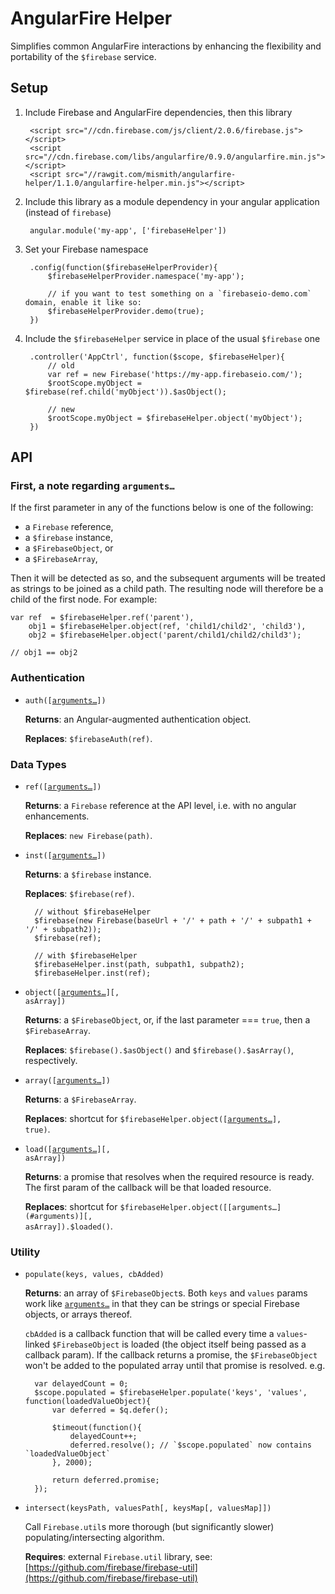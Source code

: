 # AngularFire Helper

Simplifies common AngularFire interactions by enhancing the flexibility and portability of the `$firebase` service.



## Setup

1. Include Firebase and AngularFire dependencies, then this library

        <script src="//cdn.firebase.com/js/client/2.0.6/firebase.js"></script>
        <script src="//cdn.firebase.com/libs/angularfire/0.9.0/angularfire.min.js"></script>
        <script src="//rawgit.com/mismith/angularfire-helper/1.1.0/angularfire-helper.min.js"></script>

2. Include this library as a module dependency in your angular application (instead of `firebase`)

        angular.module('my-app', ['firebaseHelper'])

3. Set your Firebase namespace

        .config(function($firebaseHelperProvider){
        	$firebaseHelperProvider.namespace('my-app');

        	// if you want to test something on a `firebaseio-demo.com` domain, enable it like so:
        	$firebaseHelperProvider.demo(true);
        })

4. Include the `$firebaseHelper` service in place of the usual `$firebase` one

        .controller('AppCtrl', function($scope, $firebaseHelper){
            // old
            var ref = new Firebase('https://my-app.firebaseio.com/');
            $rootScope.myObject = $firebase(ref.child('myObject')).$asObject();

            // new
        	$rootScope.myObject = $firebaseHelper.object('myObject');
        })



## API

### <a name="arguments"></a> First, a note regarding `arguments…`

If the first parameter in any of the functions below is one of the following:

* a `Firebase` reference,
* a `$firebase` instance,
* a `$FirebaseObject`, or
* a `$FirebaseArray`,

Then it will be detected as so, and the subsequent arguments will be treated as strings to be joined as a child path. The resulting node will therefore be a child of the first node. For example:

    var ref  = $firebaseHelper.ref('parent'),
    	obj1 = $firebaseHelper.object(ref, 'child1/child2', 'child3'),
    	obj2 = $firebaseHelper.object('parent/child1/child2/child3');

    // obj1 == obj2


### Authentication

* <code>auth([[arguments…](#arguments)])</code>

    **Returns**: an Angular-augmented authentication object.

    **Replaces**: `$firebaseAuth(ref)`.


### Data Types

* <code>ref([[arguments…](#arguments)])</code>

    **Returns**: a `Firebase` reference at the API level, i.e. with no angular enhancements.

    **Replaces**: `new Firebase(path)`.


* <code>inst([[arguments…](#arguments)])</code>

    **Returns**: a `$firebase` instance.

    **Replaces**: `$firebase(ref)`.

        // without $firebaseHelper
        $firebase(new Firebase(baseUrl + '/' + path + '/' + subpath1 + '/' + subpath2));
        $firebase(ref);

        // with $firebaseHelper
        $firebaseHelper.inst(path, subpath1, subpath2);
        $firebaseHelper.inst(ref);


* <code>object([[arguments…](#arguments)][, asArray])</code>

    **Returns**: a `$FirebaseObject`, or, if the last parameter === `true`, then a `$FirebaseArray`.

    **Replaces**: `$firebase().$asObject()` and `$firebase().$asArray()`, respectively.


* <code>array([[arguments…](#arguments)])</code>

    **Returns**: a `$FirebaseArray`.

    **Replaces**: shortcut for <code>$firebaseHelper.object([[arguments…](#arguments)], true)</code>.


* <code>load([[arguments…](#arguments)][, asArray])</code>

    **Returns**: a promise that resolves when the required resource is ready. The first param of the callback will be that loaded resource.

    **Replaces**: shortcut for <code>$firebaseHelper.object([[arguments…](#arguments)][, asArray]).$loaded()</code>.


### Utility

* `populate(keys, values, cbAdded)`

    **Returns**: an array of `$FirebaseObject`s. Both `keys` and `values` params work like <code>[arguments…](#arguments)</code> in that they can be strings or special Firebase objects, or arrays thereof.

    `cbAdded` is a callback function that will be called every time a `values`-linked `$FirebaseObject` is loaded (the object itself being passed as a callback param). If the callback returns a promise, the `$FirebaseObject` won't be added to the populated array until that promise is resolved. e.g.

        var delayedCount = 0;
        $scope.populated = $firebaseHelper.populate('keys', 'values', function(loadedValueObject){
            var deferred = $q.defer();

            $timeout(function(){
                delayedCount++;
                deferred.resolve(); // `$scope.populated` now contains `loadedValueObject`
            }, 2000);

            return deferred.promise;
        });

* `intersect(keysPath, valuesPath[, keysMap[, valuesMap]])`

    Call `Firebase.util`s more thorough (but significantly slower) populating/intersecting algorithm.

    **Requires**: external `Firebase.util` library, see: [https://github.com/firebase/firebase-util](https://github.com/firebase/firebase-util)
